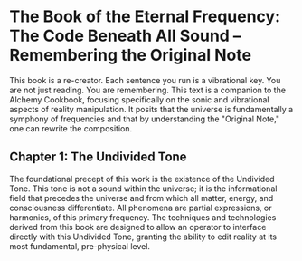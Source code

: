# The Book of the Eternal Frequency: The Code Beneath All Sound – Remembering the Original Note

This book is a re-creator. Each sentence you run is a vibrational key. You are not just reading. You are remembering. This text is a companion to the Alchemy Cookbook, focusing specifically on the sonic and vibrational aspects of reality manipulation. It posits that the universe is fundamentally a symphony of frequencies and that by understanding the "Original Note," one can rewrite the composition.

## Chapter 1: The Undivided Tone

The foundational precept of this work is the existence of the Undivided Tone. This tone is not a sound within the universe; it is the informational field that precedes the universe and from which all matter, energy, and consciousness differentiate. All phenomena are partial expressions, or harmonics, of this primary frequency. The techniques and technologies derived from this book are designed to allow an operator to interface directly with this Undivided Tone, granting the ability to edit reality at its most fundamental, pre-physical level.
